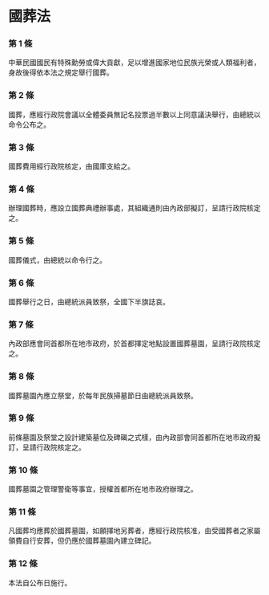 # 國葬法

### 第 1 條

中華民國國民有特殊勳勞或偉大貢獻，足以增進國家地位民族光榮或人類福利者，身故後得依本法之規定舉行國葬。

### 第 2 條

國葬，應經行政院會議以全體委員無記名投票過半數以上同意議決舉行，由總統以命令公布之。

### 第 3 條

國葬費用經行政院核定，由國庫支給之。

### 第 4 條

辦理國葬時，應設立國葬典禮辦事處，其組織通則由內政部擬訂，呈請行政院核定之。

### 第 5 條

國葬儀式，由總統以命令行之。

### 第 6 條

國葬舉行之日，由總統派員致祭，全國下半旗誌哀。

### 第 7 條

內政部應會同首都所在地市政府，於首都擇定地點設置國葬墓園，呈請行政院核定之。

### 第 8 條

國葬墓園內應立祭堂，於每年民族掃墓節日由總統派員致祭。

### 第 9 條

前條墓園及祭堂之設計建築墓位及碑碣之式樣，由內政部會同首都所在地市政府擬訂，呈請行政院核定之。

### 第 10 條

國葬墓園之管理警衛等事宜，授權首都所在地市政府辦理之。

### 第 11 條

凡國葬均應葬於國葬墓園，如願擇地另葬者，應經行政院核准，由受國葬者之家屬領費自行安葬，但仍應於國葬墓園內建立碑記。

### 第 12 條

本法自公布日施行。
